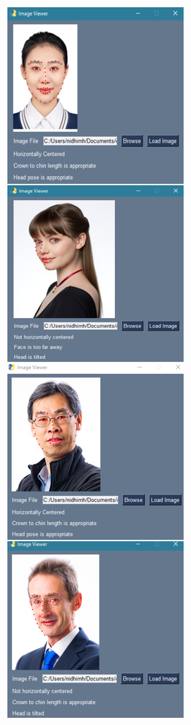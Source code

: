 <img src="https://github.com/MahejabeenNidhi/FaceFeatures/blob/main/FacialLandmarks/FaceAlignment/align1.png" width="400" height="400">
<img src="https://github.com/MahejabeenNidhi/FaceFeatures/blob/main/FacialLandmarks/FaceAlignment/Align2.png" width="400" height="400">
<img src="https://github.com/MahejabeenNidhi/FaceFeatures/blob/main/FacialLandmarks/FaceAlignment/Align4.png" width="400" height="400">
<img src="https://github.com/MahejabeenNidhi/FaceFeatures/blob/main/FacialLandmarks/FaceAlignment/Align5.png" width="400" height="400">
